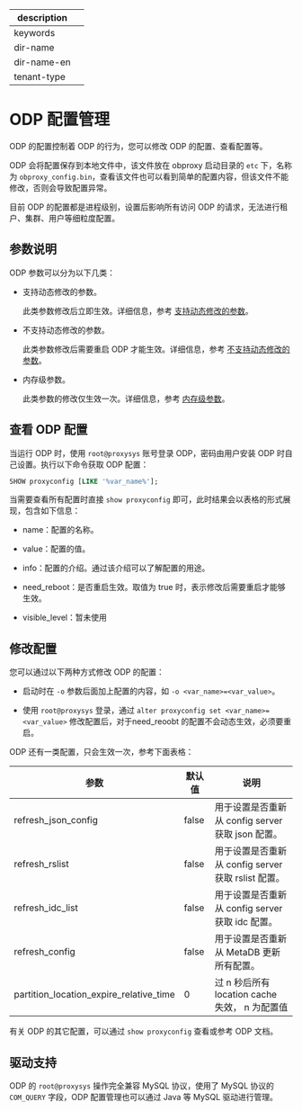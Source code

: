 |description||
|---|---|
|keywords||
|dir-name||
|dir-name-en||
|tenant-type||

# ODP 配置管理

ODP 的配置控制着 ODP 的行为，您可以修改 ODP 的配置、查看配置等。

ODP 会将配置保存到本地文件中，该文件放在 obproxy 启动目录的 `etc` 下，名称为 `obproxy_config.bin`，查看该文件也可以看到简单的配置内容，但该文件不能修改，否则会导致配置异常。

目前 ODP 的配置都是进程级别，设置后影响所有访问 ODP 的请求，无法进行租户、集群、用户等细粒度配置。

## 参数说明

ODP 参数可以分为以下几类：

* 支持动态修改的参数。

  此类参数修改后立即生效。详细信息，参考 [支持动态修改的参数](https://www.oceanbase.com/docs/enterprise-odp-enterprise-cn-10000000001330445)。
  
* 不支持动态修改的参数。

  此类参数修改后需要重启 ODP 才能生效。详细信息，参考 [不支持动态修改的参数](https://www.oceanbase.com/docs/enterprise-odp-enterprise-cn-10000000001330446)。

* 内存级参数。

  此类参数的修改仅生效一次。详细信息，参考 [内存级参数](https://www.oceanbase.com/docs/enterprise-odp-enterprise-cn-10000000001330448)。
  
## 查看 ODP 配置

当运行 ODP 时，使用 `root@proxysys` 账号登录 ODP，密码由用户安装 ODP 时自己设置。执行以下命令获取 ODP 配置：

```sql
SHOW proxyconfig [LIKE '%var_name%'];
```

当需要查看所有配置时直接 `show proxyconfig` 即可，此时结果会以表格的形式展现，包含如下信息：

* name：配置的名称。

* value：配置的值。

* info：配置的介绍。通过该介绍可以了解配置的用途。

* need_reboot：是否重启生效。取值为 true 时，表示修改后需要重启才能够生效。

* visible_level：暂未使用

## 修改配置

您可以通过以下两种方式修改 ODP 的配置：

* 启动时在 `-o` 参数后面加上配置的内容，如 `-o <var_name>=<var_value>`。

* 使用 `root@proxysys` 登录，通过 `alter proxyconfig set <var_name>=<var_value>` 修改配置后，对于need_reoobt 的配置不会动态生效，必须要重启。

ODP 还有一类配置，只会生效一次，参考下面表格：

|                   参数                    |  默认值  |                  说明                   |
|-----------------------------------------|-------|---------------------------------------|
| refresh_json_config                     | false | 用于设置是否重新从 config server 获取 json 配置。   |
| refresh_rslist                          | false | 用于设置是否重新从 config server 获取 rslist 配置。 |
| refresh_idc_list                        | false | 用于设置是否重新从 config server 获取 idc 配置。    |
| refresh_config                          | false | 用于设置是否重新从 MetaDB 更新所有配置。              |
| partition_location_expire_relative_time | 0     | 过 n 秒后所有 location cache 失效， n 为配置值    |

有关 ODP 的其它配置，可以通过 `show proxyconfig` 查看或参考 ODP 文档。

## 驱动支持

ODP 的 `root@proxysys` 操作完全兼容 MySQL 协议，使用了 MySQL 协议的 `COM_QUERY` 字段，ODP 配置管理也可以通过 Java 等 MySQL 驱动进行管理。

